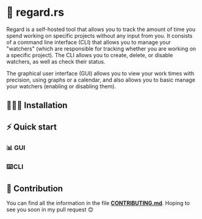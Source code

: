 # 👀 regard.rs

Regard is a self-hosted tool that allows you to track the amount of time you spend working on specific projects without any input from you. It consists of a command line interface (CLI) that allows you to manage your "watchers" (which are responsible for tracking whether you are working on a specific project). The CLI allows you to create, delete, or disable watchers, as well as check their status.

The graphical user interface (GUI) allows you to view your work times with precision, using graphs or a calendar, and also allows you to basic manage your watchers (enabling or disabling them).


## 👨🏽‍💻 Installation


## ⚡ Quick start
### 📊 GUI 

### ⌨️ CLI


## 🫵 Contribution

You can find all the information in the file [**CONTRIBUTING.md**](./CONTRIBUTING.md). Hoping to see you soon in my pull request 😊
